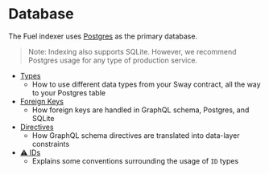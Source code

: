 # Database

The Fuel indexer uses [Postgres](https://github.com/docker-library/postgres/blob/2f6878ca854713264ebb27c1ba8530c884bcbca5/14/bullseye/Dockerfile) as the primary database.

> Note: Indexing also supports SQLite. However, we recommend Postgres usage for any type of production service.

- [Types](./types.md)
  - How to use different data types from your Sway contract, all the way to your Postgres table
- [Foreign Keys](./foreign-keys.md)
  - How foreign keys are handled in GraphQL schema, Postgres, and SQLite
- [Directives](./directives.md)
  - How GraphQL schema directives are translated into data-layer constraints
- [⚠️ IDs](./ids.md)
  - Explains some conventions surrounding the usage of `ID` types
